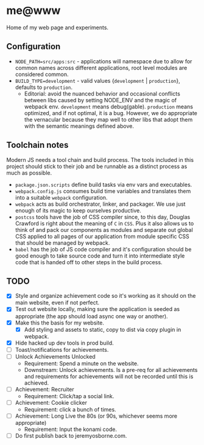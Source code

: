 # me@www

Home of my web page and experiments.

## Configuration

* `NODE_PATH=src/apps:src` - applications will namespace due to allow for common names across different applications, root level modules are considered common.
* `BUILD_TYPE=development` - valid values {`development` | `production`}, defaults to `production`.
    * Editorial: avoid the nuanced behavior and occasional conflicts between libs caused by setting NODE_ENV and the magic of webpack env. `development` means debug(gable). `production` means optimized, and if not optimal, it is a bug. However, we do appropriate the vernacular because they map well to other libs that adopt them with the semantic meanings defined above.

## Toolchain notes

Modern JS needs a tool chain and build process. The tools included in this project should stick to their job and be runnable as a distinct process as much as possible.

* `package.json.scripts` define build tasks via env vars and executables.
* `webpack.config.js` consumes build time variables and translates them into a suitable `webpack` configuration.
* `webpack` acts as build orchestrator, linker, and packager. We use just enough of its magic to keep ourselves productive.
* `postcss` tools have the job of CSS compiler since, to this day, Douglas Crawford is right about the meaning of `C` in `CSS`. Plus it also allows us to think of and pack our components as modules and separate out global CSS applied to all pages of our application from module specific CSS that should be managed by webpack.
* `babel` has the job of JS code compiler and it's configuration should be good enough to take source code and turn it into intermediate style code that is handed off to other steps in the build process.

## TODO

- [X] Style and organize achievement code so it's working as it should on the main website, even if not perfect.
- [X] Test out website locally, making sure the application is seeded as appropriate (the app should load async one way or another).
- [X] Make this the basis for my website.
    - [X] Add styling and assets to static, copy to dist via copy plugin in webpack.
- [X] Hide hacked up dev tools in prod build.
- [ ] Toast/notifications for achievements.
- [ ] Unlock Achievements Unlocked
    * Requirement: Spend a minute on the website.
    * Downstream: Unlock achievements. Is a pre-req for all achievements and requirements for achievements will not be recorded until this is achieved.
- [ ] Achievement: Recruiter
    * Requirement: Click/tap a social link.
- [ ] Achievement: Cookie clicker
    * Requirement: click a bunch of times.
- [ ] Achievement: Long Live the 80s (or 90s, whichever seems more appropriate)
    * Requirement: Input the konami code.
- [ ] Do first publish back to jeremyosborne.com.
